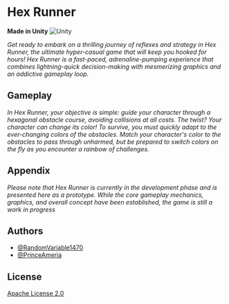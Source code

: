 # **Hex Runner** 

**Made in Unity** 
![Unity](https://img.shields.io/badge/unity-%23000000.svg?style=for-the-badge&logo=unity&logoColor=white)

*Get ready to embark on a thrilling journey of reflexes and strategy in Hex Runner, the ultimate hyper-casual game that will keep you hooked for hours! Hex Runner is a fast-paced, adrenaline-pumping experience that combines lightning-quick decision-making with mesmerizing graphics and an addictive gameplay loop.*


## **Gameplay**

*In Hex Runner, your objective is simple: guide your character through a hexagonal obstacle course, avoiding collisions at all costs. The twist? Your character can change its color! To survive, you must quickly adapt to the ever-changing colors of the obstacles. Match your character's color to the obstacles to pass through unharmed, but be prepared to switch colors on the fly as you encounter a rainbow of challenges.*
## **Appendix**

*Please note that Hex Runner is currently in the development phase and is presented here as a prototype. While the core gameplay mechanics, graphics, and overall concept have been established, the game is still a work in progress*


## Authors

- [@RandomVariable1470](https://github.com/RandomVariable1470)
- [@PrinceAmeria](https://github.com/princeamera07)

## License

[Apache License 2.0](http://www.apache.org/licenses/)

